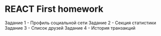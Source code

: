 # REACT First homework

Задание 1 - Профиль социальной сети
Задание 2 - Секция статистики
Задание 3 - Список друзей
Задание 4 - История транзакций
